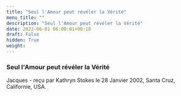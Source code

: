 ```yaml
---
title: "Seul l'Amour peut révéler la Vérité"
menu_title: ""
description: "Seul l'Amour peut révéler la Vérité"
date: 2022-06-01 06:00:01+00:18
draft: False
hidden: True
weight:
---
```

### Seul l'Amour peut révéler la Vérité

Jacques - reçu par Kathryn Stokes le 28 Janvier 2002, Santa Cruz, Californie, USA.



